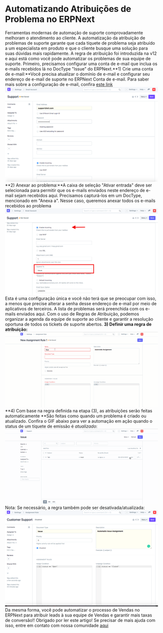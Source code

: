 # Automatizando Atribuições de Problema no ERPNext


Ferramentas modernas de automação de suporte comprovadamente melhoram o atendimento ao cliente. A automatização da atribuição de problemas de suporte garante que cada tíquete de problema seja atribuído a um especialista em produto e que o cliente busque uma solução para suas dúvidas mais rapidamente. A regra de atribuição foi introduzida na v12 e aqui está como você pode automatizar os problemas de sua equipe de suporte.
Primeiro, precisamos configurar uma conta de e-mail que inclua os e-mails recebidos lá no DocType "Issue" do ERPNext.**1) Crie uma conta de e-mail:**Você precisa atualizar o domínio de e-mail e configurar seu endereço de e-mail de suporte no ERPNext Conta de e-mail. Para saber mais sobre a configuração de e-mail, confira [este link](https://www.youtube.com/watch?v=ChsFbIuG06g&t=122s)
![](/files/NPp14kS.png)
**2) Anexar ao problema:**A caixa de seleção "Ativar entrada" deve ser selecionada para permitir que os e-mails enviados neste endereço de e-mail sejam recebidos aqui. Precisamos capturá-los em um DocType, mencionado em "Anexa a". Nesse caso, queremos anexar todos os e-mails recebidos ao problema
![](/files/STAm8ko.png)
Esta é uma configuração única e você não terá que se preocupar com isso, a menos que precise alterar a senha desse endereço de e-mail por meio de aplicativos de terceiros. A lista de problemas será preenchida com os e-mails enviados aqui. Com o uso de Regras de Atribuição, podemos organizar a agenda da equipe de suporte ao cliente e garantir a resolução oportuna de todos os tickets de suporte abertos.
**3) Definir uma regra de atribuição:**
![](/files/5q4HvOT.gif)
**4) Com base na regra definida na etapa (3), as atribuições serão feitas automaticamente **São feitas como quando um problema é criado ou atualizado. Confira o GIF abaixo para ver a automação em ação quando o status de um tíquete de emissão é *atualizado*:
![](/files/Qb0kAzo.gif)
Nota: Se necessário, a regra também pode ser desativada/atualizada:
![](/files/PZbCDuu.png)
Da mesma forma, você pode automatizar o processo de Vendas no ERPNext para atribuir leads à sua equipe de Vendas e garantir mais taxas de conversão!! Obrigado por ler este artigo! Se precisar de mais ajuda com isso, entre em contato com nossa comunidade [aqui](https://discuss.erpnext.com/)